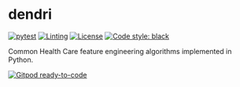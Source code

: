 # dendri

[![pytest](https://github.com/GDITHealth/dendri/workflows/pytest/badge.svg)](https://github.com/GDITHealth/dendri/actions?query=workflow%3Apytest)
[![Linting](https://github.com/GDITHealth/dendri/workflows/Linting/badge.svg)](https://github.com/GDITHealth/dendri/actions?query=workflow%3ALinting)
[![License](https://img.shields.io/badge/License-MIT-yellow.svg)](https://github.com/GDITHealth/dendri/blob/main/LICENSE)
[![Code style: black](https://img.shields.io/badge/code%20style-black-000000.svg)](https://github.com/psf/black)

Common Health Care feature engineering algorithms implemented in Python.

[![Gitpod ready-to-code](https://img.shields.io/badge/Gitpod-ready--to--code-blue?logo=gitpod)](https://gitpod.io/#https://github.com/GDITHealth/dendri)
